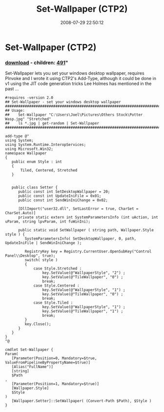 ﻿---
pid:            488
parent:         0
children:       491
poster:         Joel Bennett
title:          Set-Wallpaper (CTP2)
date:           2008-07-29 22:50:12
format:         posh
---

# Set-Wallpaper (CTP2)

### [download](488.ps1) - children: [491](491.md)"

Set-Wallpaper lets you set your windows desktop wallpaper, requires PInvoke and I wrote it using CTP2's Add-Type, although it could be done in v1 using the JIT code generation tricks Lee Holmes has mentioned in the past ...

```posh
#requires -version 2.0
## Set-Wallpaper - set your windows desktop wallpaper
###################################################################################################
## Usage:
##    Set-Wallpaper "C:\Users\Joel\Pictures\Others Stock\Potter Wasp.jpg" "Stretched"
##    ls *.jpg | get-random | Set-Wallpaper
###################################################################################################

add-type @"
using System;
using System.Runtime.InteropServices;
using Microsoft.Win32;
namespace Wallpaper
{
   public enum Style : int
   {
       Tiled, Centered, Stretched
   }


   public class Setter {
      public const int SetDesktopWallpaper = 20;
      public const int UpdateIniFile = 0x01;
      public const int SendWinIniChange = 0x02;

      [DllImport("user32.dll", SetLastError = true, CharSet = CharSet.Auto)]
      private static extern int SystemParametersInfo (int uAction, int uParam, string lpvParam, int fuWinIni);
      
      public static void SetWallpaper ( string path, Wallpaper.Style style ) {
         SystemParametersInfo( SetDesktopWallpaper, 0, path, UpdateIniFile | SendWinIniChange );
         
         RegistryKey key = Registry.CurrentUser.OpenSubKey("Control Panel\\Desktop", true);
         switch( style )
         {
             case Style.Stretched :
                 key.SetValue(@"WallpaperStyle", "2") ; 
                 key.SetValue(@"TileWallpaper", "0") ;
                 break;
             case Style.Centered :
                 key.SetValue(@"WallpaperStyle", "1") ; 
                 key.SetValue(@"TileWallpaper", "0") ; 
                 break;
             case Style.Tiled :
                 key.SetValue(@"WallpaperStyle", "1") ; 
                 key.SetValue(@"TileWallpaper", "1") ;
                 break;
         }
         key.Close();
      }
   }
}
"@

cmdlet Set-Wallpaper {
Param(
   [Parameter(Position=0, Mandatory=$true, ValueFromPipelineByPropertyName=$true)]
   [Alias("FullName")]
   [string]
   $Path
,
   [Parameter(Position=1, Mandatory=$true)]
   [Wallpaper.Style]
   $Style
)
   [Wallpaper.Setter]::SetWallpaper( (Convert-Path $Path), $Style )
}

```
